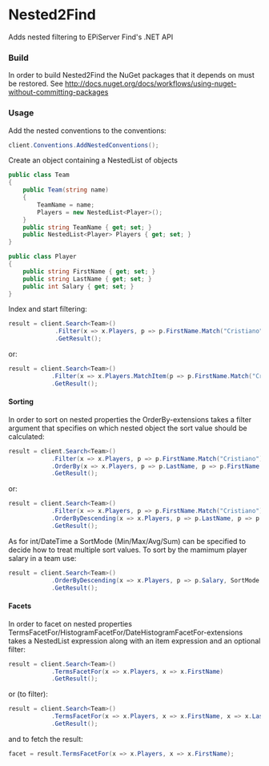 Nested2Find
===========

Adds nested filtering to EPiServer Find's .NET API

### Build

In order to build Nested2Find the NuGet packages that it depends on must be restored.
See http://docs.nuget.org/docs/workflows/using-nuget-without-committing-packages

### Usage

Add the nested conventions to the conventions:

```c#
client.Conventions.AddNestedConventions();
```

Create an object containing a NestedList of objects

```c#
public class Team
{
    public Team(string name)
    {
        TeamName = name;
        Players = new NestedList<Player>();
    }
    public string TeamName { get; set; }
    public NestedList<Player> Players { get; set; }
}

public class Player
{
    public string FirstName { get; set; }
    public string LastName { get; set; }
    public int Salary { get; set; }
}
```

Index and start filtering:

```c#
result = client.Search<Team>()
             .Filter(x => x.Players, p => p.FirstName.Match("Cristiano") & p.LastName.Match("Ronaldo"))
             .GetResult();
```

or:

```c#
result = client.Search<Team>()
            .Filter(x => x.Players.MatchItem(p => p.FirstName.Match("Cristiano") & p.LastName.Match("Ronaldo")))
            .GetResult();
```

#### Sorting

In order to sort on nested properties the OrderBy-extensions takes a filter argument that specifies on which nested object the sort value should be calculated:

```c#
result = client.Search<Team>()
            .Filter(x => x.Players, p => p.FirstName.Match("Cristiano"))
            .OrderBy(x => x.Players, p => p.LastName, p => p.FirstName.Match("Cristiano"))
            .GetResult();
```

or:

```c#
result = client.Search<Team>()
            .Filter(x => x.Players, p => p.FirstName.Match("Cristiano"))
            .OrderByDescending(x => x.Players, p => p.LastName, p => p.FirstName.Match("Cristiano"))
            .GetResult();
```

As for int/DateTime a SortMode (Min/Max/Avg/Sum) can be specified to decide how to treat multiple sort values. To sort by the mamimum player salary in a team use:

```c#
result = client.Search<Team>()
            .OrderByDescending(x => x.Players, p => p.Salary, SortMode.Max)
            .GetResult();
```

#### Facets

In order to facet on nested properties TermsFacetFor/HistogramFacetFor/DateHistogramFacetFor-extensions takes a NestedList expression along with an item expression and an optional filter:

```c#
result = client.Search<Team>()
            .TermsFacetFor(x => x.Players, x => x.FirstName)
            .GetResult();
```

or (to filter):

```c#
result = client.Search<Team>()
            .TermsFacetFor(x => x.Players, x => x.FirstName, x => x.LastName.Match("Ronaldo"))
            .GetResult();
```

and to fetch the result:

```c#
facet = result.TermsFacetFor(x => x.Players, x => x.FirstName);
```